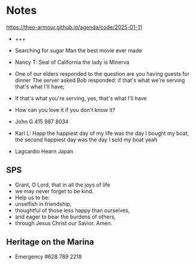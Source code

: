 # Notes

<a href="https://theo-armour.github.io/agenda/code/2025-01-11/#README.md">https://theo-armour.github.io/agenda/code/2025-01-11</a>

* +++

* Searching for sugar Man the best movie ever made
* Nancy T: Seal of California the lady is Minerva&nbsp;
* One of our elders responded to the question are you having guests for dinner The server asked Bob responded: if that's what we're serving that's what I'll have; 
* If that's what you're serving, yes, that's what I'll have
* How can you love it if you don't know it?
* John G 415 987 8034
* Karl L: Happ the happiest day of my life was the day I bought my boat, the second happiest day was the day I sold my boat yeah&nbsp;
* Lagcardio Hearn Japan

## SPS

* Grant, O Lord, that in all the joys of life
* we may never forget to be kind.
* Help us to be:
* unselfish in friendship,
* thoughtful of those less happy than ourselves,
* and eager to bear the burdens of others,
* through Jesus Christ our Savior. Amen.

## Heritage on the Marina

* Emergency #628 789 2218